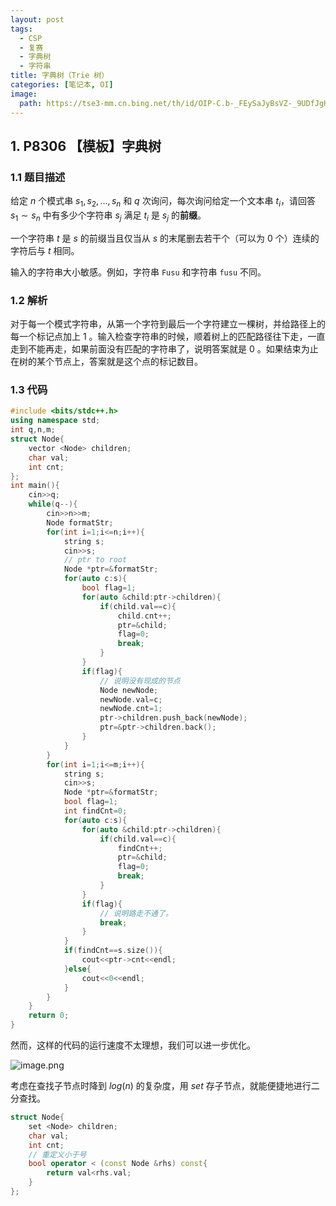 ```yaml
---
layout: post
tags:
  - CSP
  - 复赛
  - 字典树
  - 字符串
title: 字典树（Trie 树）
categories: [笔记本, OI]
image:
  path: https://tse3-mm.cn.bing.net/th/id/OIP-C.b-_FEySaJyBsVZ-_9UDfJgHaHZ
---
```


## 1. P8306 【模板】字典树

### 1.1 题目描述

给定 $n$ 个模式串 $s_1, s_2, \dots, s_n$ 和 $q$ 次询问，每次询问给定一个文本串 $t_i$，请回答 $s_1 \sim s_n$ 中有多少个字符串 $s_j$ 满足 $t_i$ 是 $s_j$ 的**前缀**。

一个字符串 $t$ 是 $s$ 的前缀当且仅当从 $s$ 的末尾删去若干个（可以为 0 个）连续的字符后与 $t$ 相同。

输入的字符串大小敏感。例如，字符串 `Fusu` 和字符串 `fusu` 不同。

### 1.2 解析

对于每一个模式字符串，从第一个字符到最后一个字符建立一棵树，并给路径上的每一个标记点加上 $1$ 。输入检查字符串的时候，顺着树上的匹配路径往下走，一直走到不能再走，如果前面没有匹配的字符串了，说明答案就是 $0$ 。如果结束为止在树的某个节点上，答案就是这个点的标记数目。

### 1.3 代码

```cpp
#include <bits/stdc++.h>
using namespace std;
int q,n,m;
struct Node{
    vector <Node> children;
    char val;
    int cnt;
};
int main(){
    cin>>q;
    while(q--){
        cin>>n>>m;
        Node formatStr;
        for(int i=1;i<=n;i++){
            string s;
            cin>>s;
            // ptr to root
            Node *ptr=&formatStr;
            for(auto c:s){
                bool flag=1;
                for(auto &child:ptr->children){
                    if(child.val==c){
                        child.cnt++;
                        ptr=&child;
                        flag=0;
                        break;
                    }
                }
                if(flag){
                    // 说明没有现成的节点
                    Node newNode;
                    newNode.val=c;
                    newNode.cnt=1;
                    ptr->children.push_back(newNode);
                    ptr=&ptr->children.back();
                }
            }
        }
        for(int i=1;i<=m;i++){
            string s;
            cin>>s;
            Node *ptr=&formatStr;
            bool flag=1;
            int findCnt=0;
            for(auto c:s){
                for(auto &child:ptr->children){
                    if(child.val==c){
                        findCnt++;
                        ptr=&child;
                        flag=0;
                        break;
                    }
                }
                if(flag){
                    // 说明路走不通了。
                    break;
                }
            }
            if(findCnt==s.size()){
                cout<<ptr->cnt<<endl;
            }else{
                cout<<0<<endl;
            }
        }
    }
    return 0;
}
```

然而，这样的代码的运行速度不太理想，我们可以进一步优化。

![image.png](https://s2.loli.net/2023/10/14/H3VTUyEcjQMb1NP.png)

考虑在查找子节点时降到 $log(n)$ 的复杂度，用 $set$ 存子节点，就能便捷地进行二分查找。

```cpp
struct Node{
    set <Node> children;
    char val;
    int cnt;
    // 重定义小于号
    bool operator < (const Node &rhs) const{
        return val<rhs.val;
    }
};
```